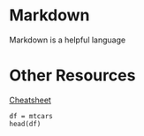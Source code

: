 # Markdown
Markdown is a helpful language 

# Other Resources 
[Cheatsheet](https://github.com/adam-p/markdown-here/wiki/Markdown-Cheatsheet)

```{r}
df = mtcars
head(df)
```
